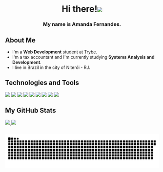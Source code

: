 <h1 align='center'>Hi there!<img src="https://raw.githubusercontent.com/MartinHeinz/MartinHeinz/master/wave.gif" width="30px"></h1>

<h3 align='center'>My name is Amanda Fernandes.</h3>

## About Me

- I'm a **Web Development** student at [Trybe](https://www.betrybe.com/).
- I'm a tax accountant and I'm currently studying **Systems Analysis and Development**.
- I live in Brazil in the city of Niterói - RJ.

## Technologies and Tools

![](https://img.shields.io/badge/JavaScript-informational?labelColor=5A5A5A&logo=javascript&logoColor=white&style=flat&color=38BBAD)
![](https://img.shields.io/badge/macOS-informational?&labelColor=5A5A5A&logo=macos&logoColor=white&style=flat&color=38BBAD)
![](https://img.shields.io/badge/HTML5-informational?labelColor=5A5A5A&logo=html5&logoColor=white&style=flat&color=38BBAD)
![](https://img.shields.io/badge/CSS3-informational?labelColor=5A5A5A&logo=css3&logoColor=white&style=flat&color=38BBAD)
![](https://img.shields.io/badge/Python-informational?labelColor=5A5A5A&logo=python&logoColor=white&style=flat&color=38BBAD)
![](https://img.shields.io/badge/React-informational?labelColor=5A5A5A&logo=react&logoColor=white&style=flat&color=38BBAD)
![](https://img.shields.io/badge/GitHub-informational?labelColor=5A5A5A&logo=github&logoColor=white&style=flat&color=38BBAD)
![](https://img.shields.io/badge/Git-informational?labelColor=5A5A5A&logo=git&logoColor=white&style=flat&color=38BBAD)
![](https://img.shields.io/badge/Node.js-informational?labelColor=5A5A5A&logo=nodedotjs&logoColor=white&style=flat&color=38BBAD)


## My GitHub Stats

<div>
    <a href='https://github.com/aferanda'>
    <img height='140em' src='https://github-readme-stats.vercel.app/api?username=aferanda&show_icons=true&include_all_commits=true&count_private=true&theme=tokyonight&title_color=38BBAD'/>
    <img height='140em' src='https://github-readme-stats.vercel.app/api/top-langs/?username=aferanda&layout=compact&langs_count=7&theme=tokyonight&title_color=38BBAD'/>
</div>

##
    

    
![Snake animation](https://github.com/aferanda/aferanda/blob/output/github-contribution-grid-snake.svg)
